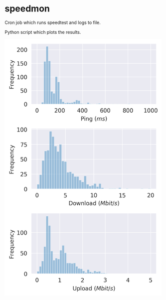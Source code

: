# speedmon

Cron job which runs speedtest and logs to file.

Python script which plots the results.

![histogram](speed_histogram.png "Example output")